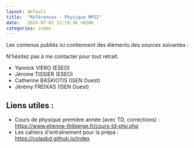 ```yaml
---
layout: default
title:  "Références - Physique MPSI"
date:   2024-07-01 12:19:36 +0200
categories: index
---
```


Les contenus publiés ici contiennent des éléments des sources suivantes : 

N'hésitez pas à me contacter pour tout retrait.

- Yannick VIERO (ESEO)
- Jérome TISSIER (ESEO)
- Catherine BASKIOTIS (ISEN Ouest)
- Jérémy FREIXAS (ISEN Ouest)

## Liens utiles : 

- Cours de physique première année (avec TD, corrections) : <https://www.etienne-thibierge.fr/cours-td-ptsi.php>
- Les cahiers d'entraînement pour la prépa : https://colasbd.github.io/index